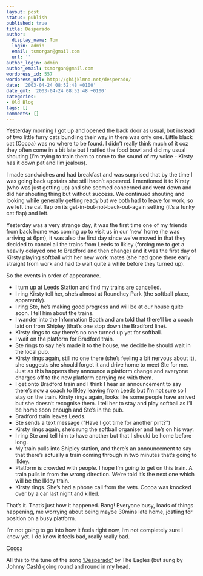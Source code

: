 ```yaml
---
layout: post
status: publish
published: true
title: Desperado
author:
  display_name: Tom
  login: admin
  email: tsmorgan@gmail.com
  url: ''
author_login: admin
author_email: tsmorgan@gmail.com
wordpress_id: 557
wordpress_url: http://ghijklmno.net/desperado/
date: '2003-04-24 08:52:48 +0100'
date_gmt: '2003-04-24 08:52:48 +0100'
categories:
- Old Blog
tags: []
comments: []
---
```

<!-- more -->

<p>Yesterday morning I got up and opened the back door as usual, but instead of two little furry cats bundling their way in there was only one. Little black cat (Cocoa) was no where to be found. I didn&#8217;t really think much of it coz they often come in a bit late but I rattled the food bowl and did my usual shouting (I&#8217;m trying to train them to come to the sound of my voice - Kirsty has it down pat and I&#8217;m jealous).</p>

<p>I made sandwiches and had breakfast and was surprised that by the time I was going back upstairs she still hadn&#8217;t appeared. I mentioned it to Kirsty (who was just getting up) and she seemed concerned and went down and did her shouting thing but without success. We continued shouting and looking while generally getting ready but we both had to leave for work, so we left the cat flap on its get-in-but-not-back-out-again setting (it&#8217;s a funky cat flap) and left.</p>

<p>Yesterday was a very strange day, it was the first time one of my friends from back home was coming up to visit us in our &#8216;new&#8217; home (he was arriving at 6pm), it was also the first day since we&#8217;ve moved in that they decided to cancel all the trains from Leeds to Ilkley (forcing me to get a heavily delayed one to Bradford and then change) and it was the first day of Kirsty playing softball with her new work mates (she had gone there early straight from work and had to wait quite a while before they turned up).</p>

<p>So the events in order of appearance.</p>

<ul>
<li>I turn up at Leeds Station and find my trains are cancelled.</li>
<li>I ring Kirsty tell her, she&#8217;s almost at Roundhey Park (the softball place, apparently).</li>
<li>I ring Ste, he&#8217;s making good progress and will be at our house quite soon. I tell him about the trains.</li>
<li>I wander into the Information Booth and am told that there&#8217;ll be a coach laid on from Shipley (that&#8217;s one stop down the Bradford line).</li>
<li>Kirsty rings to say there&#8217;s no one turned up yet for softball.</li>
<li>I wait on the platform for Bradford train.</li>
<li>Ste rings to say he&#8217;s made it to the house, we decide he should wait in the local pub.</li>
<li>Kirsty rings again, still no one there (she&#8217;s feeling a bit nervous about it), she suggests she should forget it and drive home to meet Ste for me. Just as this happens they announce a platform change and everyone charges off to the new platform carrying me with them.</li>
<li>I get onto Bradford train and I think I hear an announcement to say there&#8217;s now a coach to Ilkley leaving from Leeds but I&#8217;m not sure so I stay on the train. Kirsty rings again, looks like some people have arrived but she doesn&#8217;t recognise them. I tell her to stay and play softball as I&#8217;ll be home soon enough and Ste&#8217;s in the pub.</li>
<li>Bradford train leaves Leeds.</li>
<li>Ste sends a text message ("Have I got time for another pint?")</li>
<li>Kirsty rings again, she&#8217;s rung the softball organiser and he&#8217;s on  his way.</li>
<li>I ring Ste and tell him to have another but that I should be home before long.</li>
<li>My train pulls into Shipley station, and there&#8217;s an announcement to say that there&#8217;s actually a train coming through in two minutes that&#8217;s going to Ilkley.</li>
<li>Platform is crowded with people. I hope I&#8217;m going to get on this train. A train pulls in from the wrong direction. We&#8217;re told it&#8217;s the next one which will be the Ilkley train.</li>
<li>Kirsty rings. She&#8217;s had a phone call from the vets. Cocoa was knocked over by a car last night and killed.</li></ul>
<p class="firstpar">That&#8217;s it. That&#8217;s just how it happened. Bang! Everyone busy, loads of things happening, me worrying about being maybe 30mins late home, jostling for position on a busy platform.</p>

<p>I&#8217;m not going to go into how it feels right now, I&#8217;m not completely sure I know yet. I do know it feels bad, really really bad.</p>


<p><a href="/photos/photodisplay.php?photo=L3Bob3Rvcy8yMDAyLzEwL2NvY29hX29uX3N0b29sLmpwZw%3D%3D">Cocoa</a></p>

<p class="firstpar">All this to the tune of the song <a href="http://www.azlyrics.com/lyrics/eagles/desperado.html">&#8217;Desperado&#8217;</a> by The Eagles (but sung by Johnny Cash) going round and round in my head.</p>

